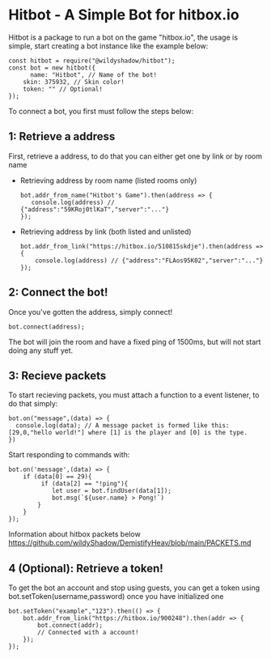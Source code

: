 # Hitbot - A Simple Bot for hitbox.io
  Hitbot is a package to run a bot on the game "hitbox.io", the usage is simple, start creating a bot instance like the example below:
  
    const hitbot = require("@wildyshadow/hitbot");
    const bot = new hitbot({
	      name: "Hitbot", // Name of the bot!
        skin: 375932, // Skin color!
        token: "" // Optional!
    });
         

  To connect a bot, you first must follow the steps below:
  ## 1: Retrieve a address
  First, retrieve a address, to do that you can either get one by link or by room name
  - Retrieving address by room name (listed rooms only)
        
        bot.addr_from_name("Hitbot's Game").then(address => {
           console.log(address) // {"address":"59KRoj0tlKaT","server":"..."}
        });
        
  - Retrieving address by link (both listed and unlisted)
        
        bot.addr_from_link("https://hitbox.io/510815skdje").then(address => {
            console.log(address) // {"address":"FLAos95K02","server":"..."}
        }); 
  ## 2: Connect the bot!
  Once you've gotten the address, simply connect!
    
    bot.connect(address);
            
  The bot will join the room and have a fixed ping of 1500ms, but will not start doing any stuff yet.
  ## 3: Recieve packets
  To start recieving packets, you must attach a function to a event listener, to do that simply:

    bot.on("message",(data) => {
      console.log(data); // A message packet is formed like this: [29,0,"hello world!"] where [1] is the player and [0] is the type.
    })

  Start responding to commands with:

    bot.on('message',(data) => {
        if (data[0] == 29){
             if (data[2] == "!ping"){
                let user = bot.findUser(data[1]);
                bot.msg(`${user.name} > Pong!`)
            }
        }
    });

  Information about hitbox packets below
  <a href='https://github.com/wildyShadow/DemistifyHeav/blob/main/PACKETS.md'>https://github.com/wildyShadow/DemistifyHeav/blob/main/PACKETS.md</a>
  ## 4 (Optional): Retrieve a token!
  To get the bot an account and stop using guests, you can get a token using bot.setToken(username,password) once you have
  initialized one
  
    bot.setToken("example","123").then(() => {
        bot.addr_from_link("https://hitbox.io/900248").then(addr => {
            bot.connect(addr);
            // Connected with a account!
        });
    });
      
